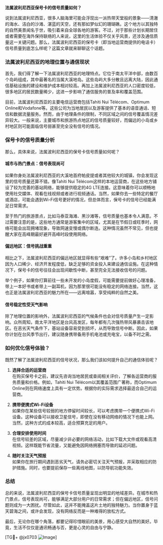 **法属波利尼西亚保号卡的信号质量如何？**

说到法属波利尼西亚，很多人脑海里可能会浮现出一派热带天堂般的景象——清澈的海水、洁白的沙滩、湛蓝的天空，还有那如梦似幻的珊瑚礁。这个地方以其独特的自然美景闻名于世，吸引着来自全球各地的游客。不过，对于那些计划长期居住或者需要在海外保持联络的人来说，这里的生活体验不仅关乎风景，还涉及通信质量这一关键问题。那么，法属波利尼西亚的保号卡（即当地运营商提供的电话卡）信号质量到底怎么样呢？这篇文章就来聊聊这个话题。

### 法属波利尼西亚的地理位置与通信现状

首先，我们得了解一下法属波利尼西亚的地理特点。它位于南太平洋中部，由数百个岛屿组成，其中最著名的当属大溪地岛。这些岛屿大多分散且远离大陆，因此通信基础设施的建设和维护成本相对较高。再加上法属波利尼西亚的人口密度较低，很多地区的居民数量稀少，这进一步影响了通信服务的普及率和覆盖范围。

目前，法属波利尼西亚的主要电信运营商包括Tahiti Nui Télécom、Optimum Online和Vodafone等。这些公司为当地居民以及游客提供了基本的语音通话、短信和数据流量服务。然而，由于地理条件的限制，不同区域之间的信号覆盖情况差异较大。一般来说，主要城市和旅游热点地区的信号质量较好，而偏远的小岛或乡村地区则可能面临信号弱甚至完全没有信号的情况。

### 保号卡的信号质量分析

那么，具体来说，法属波利尼西亚的保号卡信号质量如何呢？

#### 城市与热门景点：信号表现尚可

如果你身处法属波利尼西亚的大溪地首府帕皮提或者其他较大的城镇，你会发现这里的信号质量还算不错。像Tahiti Nui Télécom这样的本地运营商，在这些地方铺设了较为完善的基站网络，能够提供稳定的4G LTE连接。这意味着你可以顺畅地使用社交媒体、观看在线视频或者进行视频通话。当然，如果你去一些特定的餐厅或酒店，可能会遇到Wi-Fi信号更好的情况，但总体而言，保号卡的信号已经能满足日常需求。

至于热门的旅游景点，比如马泰亚海滩、黑沙滩等，信号质量也基本令人满意。不过需要注意的是，这些地方通常是游客集中的区域，尤其是在节假日或旺季时，网络可能会出现拥堵现象，导致网速变慢或偶尔断连。这种情况虽然不常见，但也提醒大家在高峰期最好避开高峰时段使用网络。

#### 偏远地区：信号挑战重重

相比之下，法属波利尼西亚的偏远地区就显得有些“艰难”了。许多小岛和乡村地区因为人口稀少、经济开发程度低，缺乏足够的资金投入来建设通信设施。在这种情况下，保号卡的信号往往会出现间歇性中断，甚至完全无法接收信号的问题。

举个例子，如果你打算前往一些未开发的小岛度假，可能需要提前做好心理准备，带上一本好书或者带上一副耳机，因为那里很可能没有稳定的网络连接。当然，这也正是法属波利尼西亚的魅力所在——远离喧嚣，享受纯粹的自然之美。

#### 信号稳定性受天气影响

除了地理位置的影响外，法属波利尼西亚的气候条件也会对信号质量产生一定影响。众所周知，南太平洋地区是台风高发区，每年都有几次强热带风暴袭击该地区。在恶劣天气条件下，基站设备容易受到损坏，从而导致信号中断。因此，如果你计划在台风季节出行，建议随身携带备用手机电池或充电宝，以备不时之需。

### 如何优化信号体验？

既然了解了法属波利尼西亚的信号状况，那么我们该如何提升自己的通信体验呢？

1. **选择合适的运营商**  
   在购买保号卡之前，建议先咨询当地居民或查阅相关评价，了解各运营商的服务质量和价格。例如，Tahiti Nui Télécom以其覆盖范围广著称，而Optimum Online则在网络速度上具有一定优势。根据你的实际需求选择最适合自己的运营商。

2. **携带便携式Wi-Fi设备**  
   如果你在某些信号较弱的地方停留时间较长，可以考虑携带一个便携式Wi-Fi设备。这种设备可以接收卫星信号，即使在没有移动网络的情况下也能上网。当然，这种方式的成本较高，适合预算充足的用户。

3. **合理安排使用时间**  
   在信号较差的区域，尽量减少非必要的网络活动，比如下载大文件或观看高清视频。这样既能节省流量，又能避免因网络拥塞而导致的延迟问题。

4. **随时关注天气预报**  
   如果你在旅行期间遇到恶劣天气，请务必密切关注天气预报，并采取相应的防护措施。同时，也要提前保存一些离线地图，以防导航功能失效。

### 总结

总的来说，法属波利尼西亚的保号卡信号质量呈现出明显的地域差异。在城市和热门景点，信号表现尚可，能够满足大部分用户的日常需求；但在偏远地区，信号问题则成为一大困扰。尽管如此，这并不能掩盖这片土地的独特魅力。当你置身于蓝天碧海之间，或许会发现，没有网络反而是一种难得的放松方式。

最后，无论你在哪个角落，都要记得珍惜眼前的美景，用心感受大自然的美好。毕竟，生活不仅仅是通讯畅通与否，更是心灵的自由与宁静。

[TG💪+ @jx0703 ![Image](https://github.com/user-attachments/assets/dbca1d08-cadb-493c-b0ec-ad6f7a83f270)]